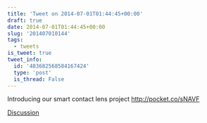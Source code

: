 ```yaml
---
title: 'Tweet on 2014-07-01T01:44:45+00:00'
draft: true
date: 2014-07-01T01:44:45+00:00
slug: '201407010144'
tags:
  - tweets
is_tweet: true
tweet_info:
  id: '483682568584167424'
  type: 'post'
  is_thread: False
---
```




Introducing our smart contact lens project <http://pocket.co/sNAVF>

[Discussion](https://x.com/sytelus/status/483682568584167424)
